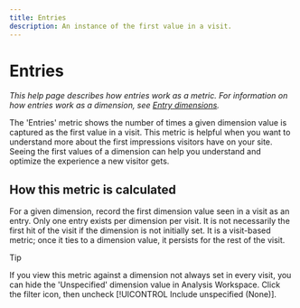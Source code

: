 ```yaml
---
title: Entries
description: An instance of the first value in a visit.
---
```


# Entries

*This help page describes how entries work as a metric. For information on how entries work as a dimension, see [Entry dimensions](../dimensions/entry-dimensions.md).*

The 'Entries' metric shows the number of times a given dimension value is captured as the first value in a visit. This metric is helpful when you want to understand more about the first impressions visitors have on your site. Seeing the first values of a dimension can help you understand and optimize the experience a new visitor gets.

## How this metric is calculated

For a given dimension, record the first dimension value seen in a visit as an entry. Only one entry exists per dimension per visit. It is not necessarily the first hit of the visit if the dimension is not initially set. It is a visit-based metric; once it ties to a dimension value, it persists for the rest of the visit.

>[!TIP]
>
>If you view this metric against a dimension not always set in every visit, you can hide the 'Unspecified' dimension value in Analysis Workspace. Click the filter icon, then uncheck [!UICONTROL Include unspecified (None)].
